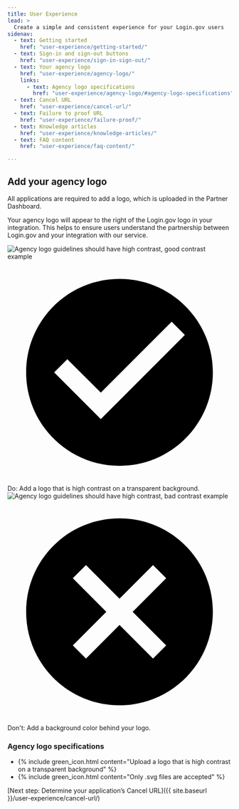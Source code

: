 ```yaml
---
title: User Experience
lead: >
  Create a simple and consistent experience for your Login.gov users
sidenav:
  - text: Getting started
    href: "user-experience/getting-started/"
  - text: Sign-in and sign-out buttons
    href: "user-experience/sign-in-sign-out/"
  - text: Your agency logo
    href: "user-experience/agency-logo/"
    links:
      - text: Agency logo specifications
        href: "user-experience/agency-logo/#agency-logo-specifications"
  - text: Cancel URL
    href: "user-experience/cancel-url/"
  - text: Failure to proof URL
    href: "user-experience/failure-proof/"
  - text: Knowledge articles
    href: "user-experience/knowledge-articles/"
  - text: FAQ content 
    href: "user-experience/faq-content/"

---
```


## Add your agency logo

All applications are required to add a logo, which is uploaded in the Partner Dashboard.

Your agency logo will appear to the right of the Login.gov logo in your integration. This helps to ensure users understand the partnership between Login.gov and your integration with our service.

<div class="grid-row">
  <div class="float-left agency-logo-width">
    <img src="{{ site.baseurl }}/assets/img/do_logo.svg" alt="Agency logo guidelines should have high contrast, good contrast example" class="display-block green-bottom-border">
      <div class="text-green float-left">
        <svg role="img" class="height-3 usa-icon" xmlns="http://www.w3.org/2000/svg" viewBox="0 0 24 24"><path d="M12 2C6.48 2 2 6.48 2 12s4.48 10 10 10 10-4.48 10-10S17.52 2 12 2zm-2 15-5-5 1.41-1.41L10 14.17l7.59-7.59L19 8l-9 9z"/></svg>
      </div>
      <div class="margin-left-3">
        <span class="text-uppercase text-bold text-green">Do</span>: Add a logo that is high contrast on a transparent background.
      </div>
  </div>
  <div class="float-left margin-left-4 agency-logo-width">
    <img src="{{ site.baseurl }}/assets/img/dont_logo.svg" alt="Agency logo guidelines should have high contrast, bad contrast example" class="display-block float-left red-bottom-border">
    <div class="text-red float-left">
      <svg role="img" class="height-3 usa-icon" xmlns="http://www.w3.org/2000/svg" viewBox="0 0 24 24"><path d="M12 2C6.47 2 2 6.47 2 12s4.47 10 10 10 10-4.47 10-10S17.53 2 12 2zm5 13.59L15.59 17 12 13.41 8.41 17 7 15.59 10.59 12 7 8.41 8.41 7 12 10.59 15.59 7 17 8.41 13.41 12 17 15.59z"/></svg>
    </div>
    <div class="margin-left-3">
      <span class="text-uppercase text-bold text-red">Don't</span>: Add a background color behind your logo.
    </div>
  </div>
</div>

### Agency logo specifications

<ul class="usa-icon-list padding-top-2 padding-bottom-2">
  <li class="usa-icon-list__item">
    {% include green_icon.html content="Upload a logo that is high contrast on a transparent background" %}       
  </li>
  <li class="usa-icon-list__item">
    {% include green_icon.html content="Only .svg files are accepted" %}
  </li>
</ul>

[Next step: Determine your application’s Cancel URL]({{ site.baseurl }}/user-experience/cancel-url/)






